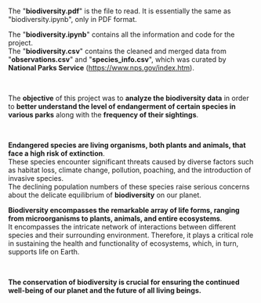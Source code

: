 <br>

The "**biodiversity.pdf**" is the file to read. It is essentially the same as "biodiversity.ipynb", only in PDF format.

The "**biodiversity.ipynb**" contains all the information and code for the project.<br>
The "**biodiversity.csv**" contains the cleaned and merged data from "**observations.csv**" and "**species_info.csv**", which was curated by **National Parks Service** (https://www.nps.gov/index.htm).

<br>

The **objective** of this project was to **analyze the biodiversity data** in order to **better understand the level of endangerment of certain species in various parks** along with the **frequency of their sightings**.

<br>

**Endangered species are living organisms, both plants and animals, that face a high risk of extinction**. 
<br>These species encounter significant threats caused by diverse factors such as habitat loss, climate change, pollution, poaching, and the introduction of invasive species.
<br>The declining population numbers of these species raise serious concerns about the delicate equilibrium of **biodiversity** on our planet.

**Biodiversity encompasses the remarkable array of life forms, ranging from microorganisms to plants, animals, and entire ecosystems**. 
<br>It encompasses the intricate network of interactions between different species and their surrounding environment. Therefore, it plays a critical role in sustaining the health and functionality of ecosystems, which, in turn, supports life on Earth.

<br>

**The conservation of biodiversity is crucial for ensuring the continued well-being of our planet and the future of all living beings.**

<br>

